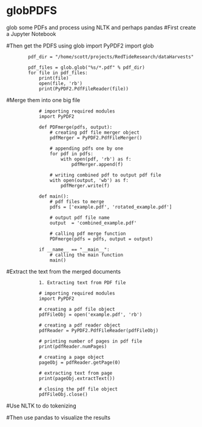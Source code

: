 # globPDFS
glob some PDFs and process using NLTK and perhaps pandas
#First create a Jupyter Notebook

#Then get the PDFS using glob
            import PyPDF2
            import glob

            pdf_dir = "/home/scott/projects/RedTideResearch/dataHarvests"

            pdf_files = glob.glob("%s/*.pdf" % pdf_dir)
            for file in pdf_files:
                print(file)
                open(file, 'rb')
                print(PyPDF2.PdfFileReader(file))

#Merge them into one big file

                # importing required modules 
                import PyPDF2 
                
                def PDFmerge(pdfs, output):  
                    # creating pdf file merger object 
                    pdfMerger = PyPDF2.PdfFileMerger() 
                    
                    # appending pdfs one by one 
                    for pdf in pdfs: 
                        with open(pdf, 'rb') as f: 
                            pdfMerger.append(f) 
                        
                    # writing combined pdf to output pdf file 
                    with open(output, 'wb') as f: 
                        pdfMerger.write(f) 
                
                def main(): 
                    # pdf files to merge 
                    pdfs = ['example.pdf', 'rotated_example.pdf'] 
                    
                    # output pdf file name 
                    output  = 'combined_example.pdf'
                    
                    # calling pdf merge function 
                    PDFmerge(pdfs = pdfs, output = output) 
                
                if __name__ == "__main__": 
                    # calling the main function 
                    main() 

#Extract the text from the merged documents

                1. Extracting text from PDF file

                # importing required modules 
                import PyPDF2 
                
                # creating a pdf file object 
                pdfFileObj = open('example.pdf', 'rb') 
                
                # creating a pdf reader object 
                pdfReader = PyPDF2.PdfFileReader(pdfFileObj) 
                
                # printing number of pages in pdf file 
                print(pdfReader.numPages) 
                
                # creating a page object 
                pageObj = pdfReader.getPage(0) 
                
                # extracting text from page 
                print(pageObj.extractText()) 
                
                # closing the pdf file object 
                pdfFileObj.close() 


#Use NLTK to do tokenizing


#Then use pandas to visualize the results